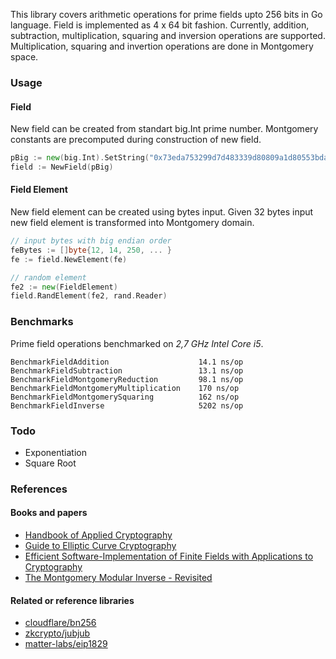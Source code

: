 This library covers arithmetic operations for prime fields upto 256 bits in Go language. Field is implemented as 4 x 64 bit fashion. Currently, addition, subtraction, multiplication, squaring and inversion operations are supported. Multiplication, squaring and invertion operations are done in Montgomery space.

### Usage

#### Field

New field can be created from standart big.Int prime number. Montgomery constants are precomputed during construction of new field.

```go
pBig := new(big.Int).SetString("0x73eda753299d7d483339d80809a1d80553bda402fffe5bfeffffffff00000001",16)
field := NewField(pBig)
```

#### Field Element

New field element can be created using bytes input. Given 32 bytes input new field element is transformed into Montgomery domain.

```go
// input bytes with big endian order
feBytes := []byte{12, 14, 250, ... }
fe := field.NewElement(fe)

// random element
fe2 := new(FieldElement)
field.RandElement(fe2, rand.Reader)
```

### Benchmarks

Prime field operations benchmarked on _2,7 GHz Intel Core i5_.

```
BenchmarkFieldAddition                    14.1 ns/op
BenchmarkFieldSubtraction                 13.1 ns/op
BenchmarkFieldMontgomeryReduction         98.1 ns/op
BenchmarkFieldMontgomeryMultiplication    170 ns/op
BenchmarkFieldMontgomerySquaring          162 ns/op
BenchmarkFieldInverse                     5202 ns/op
```

### Todo

* Exponentiation
* Square Root

### References

#### Books and papers

* [Handbook of Applied Cryptography](http://cacr.uwaterloo.ca/hac/)
* [Guide to Elliptic Curve Cryptography](https://www.springer.com/gp/book/9780387952734)
* [Efficient Software-Implementation of Finite Fields with Applications to Cryptography](https://www.researchgate.net/publication/225962646_Efficient_Software-Implementation_of_Finite_Fields_with_Applications_to_Cryptography)
* [The Montgomery Modular Inverse - Revisited](https://ieeexplore.ieee.org/abstract/document/863048)

#### Related or reference libraries

* [cloudflare/bn256](https://github.com/ethereum/go-ethereum/tree/master/crypto/bn256)
* [zkcrypto/jubjub](https://github.com/zkcrypto/jubjub/blob/master/src/fq.rs)
* [matter-labs/eip1829](https://github.com/matter-labs/eip1829/blob/master/src/field.rs)



